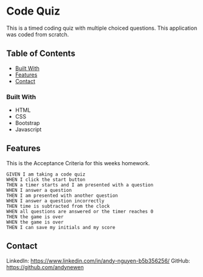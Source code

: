 # Code Quiz
This is a timed coding quiz with multiple choiced questions. This application was coded from scratch.

## Table of Contents

- [Built With](#built-with)
- [Features](#features)
- [Contact](#contact)

### Built With

* HTML
* CSS
* Bootstrap
* Javascript

## Features
This is the Acceptance Criteria for this weeks homework. 

```
GIVEN I am taking a code quiz
WHEN I click the start button
THEN a timer starts and I am presented with a question
WHEN I answer a question
THEN I am presented with another question
WHEN I answer a question incorrectly
THEN time is subtracted from the clock
WHEN all questions are answered or the timer reaches 0
THEN the game is over
WHEN the game is over
THEN I can save my initials and my score
```

## Contact
LinkedIn: https://www.linkedin.com/in/andy-nguyen-b5b356256/
GitHub: https://github.com/andynewen
